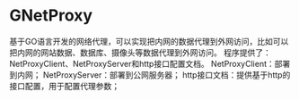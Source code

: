 # GNetProxy
基于GO语言开发的网络代理，可以实现把内网的数据代理到外网访问，比如可以把内网的网站数据、数据库、摄像头等数据代理到外网访问。
程序提供了：NetProxyClient、NetProxyServer和http接口配置文档。
NetProxyClient：部署到内网；
NetProxyServer：部署到公网服务器；
http接口文档：提供基于http的接口配置，用于配置代理参数；
